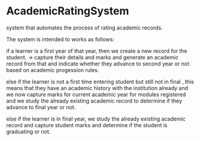 # AcademicRatingSystem
system that automates the process of rating academic records.

The system is intended to works as follows:

if a learner is a first year of that year, then we create a new record for the student.
-> capture their details and marks and generate an academic record from that and indicate whether they advance to second year or not based on academic progession rules.

else if the learner is not a first time entering student but still not in final , this means that they have an academic history with the institution already and we now capture marks for current academic year for modules registered and we study the already existing academic record to determine if they advance to final year or not.

else if the learner is in final year, we study the already existing academic record and capture student marks and determine if the student is graduating or not.
